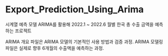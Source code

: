 # Export_Prediction_Using_Arima

시계열 예측 모델 ARIMA를 활용해 2022.1 ~ 2022.6 월별 한국 총 수출 금액을 예측하는 프로젝트

ARIMA 개요 파일은 ARIMA 모델의 기본적인 사용 방법과 검증 과정.
ARIMA 모델링 파일은 실제로 향후 6개월의 수출액을 예측하는 과정.
